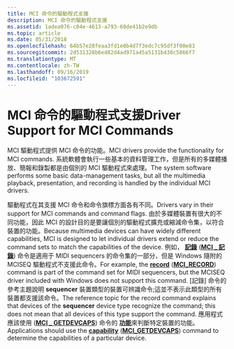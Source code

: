 ```yaml
---
title: MCI 命令的驅動程式支援
description: MCI 命令的驅動程式支援
ms.assetid: 1adea076-c04e-4613-a793-60de41b2e9db
ms.topic: article
ms.date: 05/31/2018
ms.openlocfilehash: 64b57e28feaa3fd1e0b4d7f3edc7c95df3f00e83
ms.sourcegitcommit: 2d531328b6ed82d4ad971a45a5131b430c5866f7
ms.translationtype: MT
ms.contentlocale: zh-TW
ms.lasthandoff: 09/16/2019
ms.locfileid: "103672591"
---
```

# <a name="driver-support-for-mci-commands"></a><span data-ttu-id="ecfdf-103">MCI 命令的驅動程式支援</span><span class="sxs-lookup"><span data-stu-id="ecfdf-103">Driver Support for MCI Commands</span></span>

<span data-ttu-id="ecfdf-104">MCI 驅動程式提供 MCI 命令的功能。</span><span class="sxs-lookup"><span data-stu-id="ecfdf-104">MCI drivers provide the functionality for MCI commands.</span></span> <span data-ttu-id="ecfdf-105">系統軟體會執行一些基本的資料管理工作，但是所有的多媒體播放、簡報和錄製都是由個別的 MCI 驅動程式來處理。</span><span class="sxs-lookup"><span data-stu-id="ecfdf-105">The system software performs some basic data-management tasks, but all the multimedia playback, presentation, and recording is handled by the individual MCI drivers.</span></span>

<span data-ttu-id="ecfdf-106">驅動程式在其支援 MCI 命令和命令旗標方面各有不同。</span><span class="sxs-lookup"><span data-stu-id="ecfdf-106">Drivers vary in their support for MCI commands and command flags.</span></span> <span data-ttu-id="ecfdf-107">由於多媒體裝置有很大的不同功能，因此 MCI 的設計目的是要讓個別的驅動程式擴充或縮減命令集，以符合裝置的功能。</span><span class="sxs-lookup"><span data-stu-id="ecfdf-107">Because multimedia devices can have widely different capabilities, MCI is designed to let individual drivers extend or reduce the command sets to match the capabilities of the device.</span></span> <span data-ttu-id="ecfdf-108">例如， [**記錄**](record.md) ([**MCI \_ 記錄**](mci-record.md)) 命令是適用于 MIDI sequencers 的命令集的一部分，但是 Windows 隨附的 MCISEQ 驅動程式不支援此命令。</span><span class="sxs-lookup"><span data-stu-id="ecfdf-108">For example, the [**record**](record.md) ([**MCI\_RECORD**](mci-record.md)) command is part of the command set for MIDI sequencers, but the MCISEQ driver included with Windows does not support this command.</span></span> <span data-ttu-id="ecfdf-109">[記錄] 命令的參考主題說明 **sequencer** 裝置類型的裝置可辨識命令;這並不表示此類型的所有裝置都支援該命令。</span><span class="sxs-lookup"><span data-stu-id="ecfdf-109">The reference topic for the record command explains that devices of the **sequencer** device type recognize the command; this does not mean that all devices of this type support the command.</span></span> <span data-ttu-id="ecfdf-110">應用程式應該使用 ([**MCI \_ GETDEVCAPS**](mci-getdevcaps.md)) 命令的 [**功能**](capability.md)來判斷特定裝置的功能。</span><span class="sxs-lookup"><span data-stu-id="ecfdf-110">Applications should use the [**capability**](capability.md) ([**MCI\_GETDEVCAPS**](mci-getdevcaps.md)) command to determine the capabilities of a particular device.</span></span>

 

 




